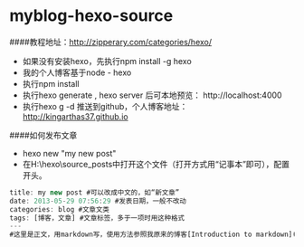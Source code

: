myblog-hexo-source
==================

####教程地址：http://zipperary.com/categories/hexo/

* 如果没有安装hexo，先执行npm install -g hexo
* 我的个人博客基于node - hexo
* 执行npm install
* 执行hexo generate , hexo server 后可本地预览： http://localhost:4000
* 执行hexo g -d 推送到github，个人博客地址： http://kingarthas37.github.io

####如何发布文章
* hexo new "my new post"
* 在H:\hexo\source\_posts中打开这个文件（打开方式用“记事本”即可），配置开头。
```javascript
title: my new post #可以改成中文的，如“新文章”
date: 2013-05-29 07:56:29 #发表日期，一般不改动
categories: blog #文章文类
tags: [博客，文章] #文章标签，多于一项时用这种格式
---
#这里是正文，用markdown写，使用方法参照我原来的博客[Introduction to markdown](http://zipperary.com/2013/05/22/introduction-to-markdown/)
```
